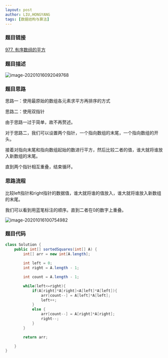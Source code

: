```yaml
---
layout: post
author: LIU,HONGYANG
tags: [数据结构与算法]
---
```




### 题目链接

[977. 有序数组的平方](https://leetcode-cn.com/problems/squares-of-a-sorted-array/)



### 题目描述

![image-20201016092049768](https://tva1.sinaimg.cn/large/007S8ZIlgy1gjqwv9w4mzj30sq0keq4r.jpg)

### 题目思路

思路一：使用最原始的数组各元素求平方再排序的方式

思路二：使用双指针

由于思路一过于简单，故不再赘述。

对于思路二，我们可以设置两个指针，一个指向数组的末尾，一个指向数组的开头。

接着对指向末尾和指向数组起始的数进行平方，然后比较二者的值，谁大就将谁放入新数组的末尾。

直到两个指针相互重叠，结束循环。



### 思路流程



比较left指针和right指针的数据值，谁大就将谁的值放入，谁大就将谁放入新数组的末尾。

我们可以看到用蓝笔标注的顺序。直到二者在0的数字上重叠。

![image-20201016100754982](https://tva1.sinaimg.cn/large/007S8ZIlgy1gjqy8aawj4j30q20i8mxx.jpg)







### 题目代码



```java
class Solution {
    public int[] sortedSquares(int[] A) {
        int[] arr = new int[A.length];
        
        int left = 0;
        int right = A.length - 1;

        int count = A.length - 1;

        while(left<=right){
            if(A[right]*A[right]<A[left]*A[left]){
                arr[count--] = A[left]*A[left];
                left++;
            }
            else {
                arr[count--] = A[right]*A[right];
                right--;
            }
        }   

        return arr;

    }
}
```



